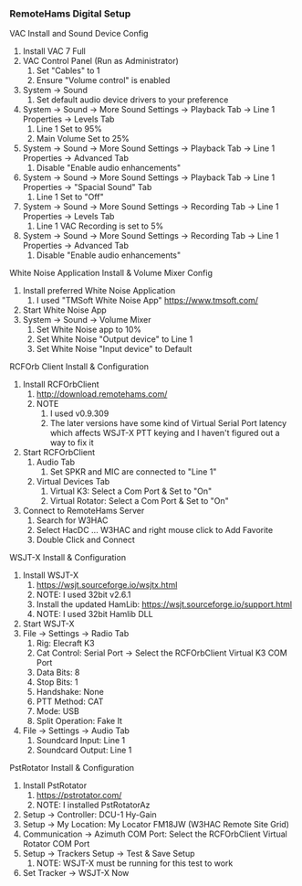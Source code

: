 ### RemoteHams Digital Setup
VAC Install and Sound Device Config
1. Install VAC 7 Full
2. VAC Control Panel (Run as Administrator)
    1. Set "Cables" to 1
    2. Ensure "Volume control" is enabled
3. System -> Sound
    1. Set default audio device drivers to your preference
4. System -> Sound -> More Sound Settings -> Playback Tab -> Line 1 Properties -> Levels Tab
    1. Line 1 Set to 95%
    2. Main Volume Set to 25%
5. System -> Sound -> More Sound Settings -> Playback Tab -> Line 1 Properties -> Advanced Tab
    1. Disable "Enable audio enhancements"
6. System -> Sound -> More Sound Settings -> Playback Tab -> Line 1 Properties -> "Spacial Sound" Tab
    1. Line 1 Set to "Off"
7. System -> Sound -> More Sound Settings -> Recording Tab -> Line 1 Properties -> Levels Tab
    1. Line 1 VAC Recording is set to 5%
8. System -> Sound -> More Sound Settings -> Recording Tab -> Line 1 Properties -> Advanced Tab
    1. Disable "Enable audio enhancements"

White Noise Application Install & Volume Mixer Config
1. Install preferred White Noise Application
    1. I used "TMSoft White Noise App" https://www.tmsoft.com/
2. Start White Noise App
3. System -> Sound -> Volume Mixer
    1. Set White Noise app to 10%
    2. Set White Noise "Output device" to Line 1
    3. Set White Noise "Input device" to Default

RCFOrb Client Install & Configuration
1. Install RCFOrbClient
    1. http://download.remotehams.com/
    2. NOTE
        1. I used v0.9.309
        2. The later versions have some kind of Virtual Serial Port latency which affects WSJT-X PTT keying and I haven't figured out a way to fix it
2. Start RCFOrbClient
    1. Audio Tab
        1. Set SPKR and MIC are connected to "Line 1"
    2. Virtual Devices Tab
        1. Virtual K3: Select a Com Port & Set to "On"
        2. Virtual Rotator: Select a Com Port & Set to "On"
3. Connect to RemoteHams Server
    1. Search for W3HAC
    2. Select HacDC ... W3HAC and right mouse click to Add Favorite
    3. Double Click and Connect

WSJT-X Install & Configuration
1. Install WSJT-X
    1. https://wsjt.sourceforge.io/wsjtx.html
    2. NOTE: I used 32bit v2.6.1
    3. Install the updated HamLib: https://wsjt.sourceforge.io/support.html
    4. NOTE: I used 32bit Hamlib DLL
2. Start WSJT-X
3. File -> Settings -> Radio Tab
    1. Rig: Elecraft K3
    2. Cat Control: Serial Port -> Select the RCFOrbClient Virtual K3 COM Port
    3. Data Bits: 8
    4. Stop Bits: 1
    5. Handshake: None
    6. PTT Method: CAT
    7. Mode: USB
    8. Split Operation: Fake It
4. File -> Settings -> Audio Tab
    1. Soundcard Input: Line 1
    2. Soundcard Output: Line 1

PstRotator Install & Configuration
1. Install PstRotator
    1. https://pstrotator.com/
    2. NOTE: I installed PstRotatorAz
2. Setup -> Controller: DCU-1 Hy-Gain
3. Setup -> My Location: My Locator FM18JW (W3HAC Remote Site Grid)
4. Communication -> Azimuth COM Port: Select the RCFOrbClient Virtual Rotator COM Port
5. Setup -> Trackers Setup -> Test & Save Setup
    1. NOTE: WSJT-X must be running for this test to work
6. Set Tracker -> WSJT-X
Now


